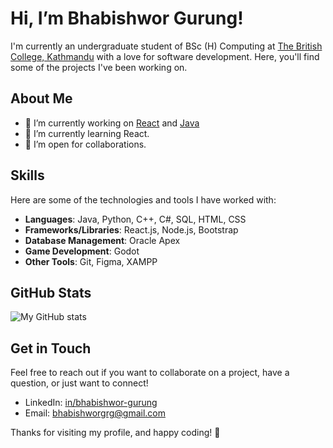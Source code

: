 # Hi, I’m Bhabishwor Gurung!

I'm currently an undergraduate student of BSc (H) Computing at [The British College, Kathmandu](https://www.thebritishcollege.edu.np/) with a love for software development. Here, you'll find some of the projects I've been working on.

## About Me

- 🔭 I’m currently working on [React](https://github.com/Bhabishworgrg/lutorials) and [Java](https://github.com/Bhabishworgrg/Java-Mini-Projects)
- 🌱 I’m currently learning React.
- 👯 I’m open for collaborations.

## Skills

Here are some of the technologies and tools I have worked with:

- **Languages**: Java, Python, C++, C#, SQL, HTML, CSS
- **Frameworks/Libraries**: React.js, Node.js, Bootstrap
- **Database Management**: Oracle Apex
- **Game Development**: Godot
- **Other Tools**: Git, Figma, XAMPP

## GitHub Stats

![My GitHub stats](https://github-readme-stats.vercel.app/api?username=Bhabishworgrg&show_icons=true&theme=radical)

## Get in Touch

Feel free to reach out if you want to collaborate on a project, have a question, or just want to connect!

- LinkedIn: [in/bhabishwor-gurung](https://www.linkedin.com/in/bhabishwor-gurung/)
- Email: [bhabishworgrg@gmail.com](mailto:bhabishworgrg@gmail.com)

Thanks for visiting my profile, and happy coding! 🚀
